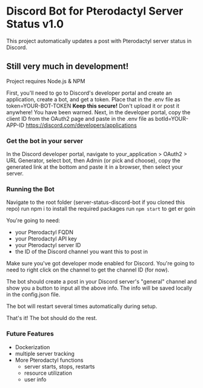 # Discord Bot for Pterodactyl Server Status v1.0
This project automatically updates a post with Pterodactyl server status in Discord.

## Still very much in development!
Project requires Node.js & NPM

First, you\'ll need to go to Discord\'s developer portal and create an application, create a bot, and get a token. Place that in the .env file as token=YOUR-BOT-TOKEN
**Keep this secure!** Don\'t upload it or post it anywhere! You have been warned.
Next, in the developer portal, copy the client ID from the OAuth2 page and paste in the .env file as botId=YOUR-APP-ID
https://discord.com/developers/applications

### Get the bot in your server
In the Discord developer portal, navigate to your_application > OAuth2 > URL Generator, select bot, then Admin (or pick and choose), copy the generated link at the bottom and paste it in a browser, then select your server.

### Running the Bot
Navigate to the root folder (server-status-discord-bot if you cloned this repo)
run npm i to install the required packages
run `npm start` to get er goin

You\'re going to need:
- your Pterodactyl FQDN
- your Pterodactyl API key
- your Pterodactyl server ID
- the ID of the Discord channel you want this to post in

Make sure you\'ve got developer mode enabled for Discord. You\'re going to need to right click on the channel to get the channel ID (for now).

The bot should create a post in your Discord server\'s "general" channel and show you a button to input all the above info. The info will be saved locally in the config.json file.

The bot will restart several times automatically during setup.

That\'s it! The bot should do the rest.

### Future Features
- Dockerization
- multiple server tracking
- More Pterodactyl functions
	- server starts, stops, restarts
	- resource utilization
	- user info
